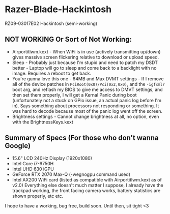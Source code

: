 # Razer-Blade-Hackintosh
RZ09-03017E02 Hackintosh (semi-working)

## NOT WORKING Or Sort of Not Working:

- Airportitlwm.kext - When WiFi is in use (actively transmitting up/down) gives massive screen flickering relative to download or upload speed.
- Sleep - Probably just because I'm stupid and need to patch my DSDT better - Laptop will go to sleep and come back to a backlight with no image. Requires a reboot to get back.
- You're gunna love this one - 64MB and Max DVMT settings - If I remove all of the device patches in `PciRoot(0x0)/Pci(0x2,0x0)`, and the `-igfxmlr` boot arg, and reflash my BIOS to give me access to DMVT settings, and then set them properly, I will get a Kernal Panic during boot (unfortunately not a stuck on GPio issue, an actual panic log before I'm in). Says something about processors not responding or something. It was hard to decode because most of the panic log went off the screen.
- Brightness settings - Cannot change brightness at all, no option, even with the BrightnessKeys.kext

## Summary of Specs (For those who don't wanna Google)
- 15.6" LCD 240Hz Display (1920x1080)
- Intel Core i7-9750H
- Intel UHD 630 iGPU
- GeForce RTX 2070 Max-Q (-wegnogpu command used)
- Intel AX200 WiFi card (listed as compatible with Airportitlwm.kext as of v2.0)
Everything else doesn't much matter I suppose, I already have the trackpad working, the front facing camera works, battery statistics are shown properly, etc etc.

I hope to have a working, bug free, build soon. Until then, sit tight <3
